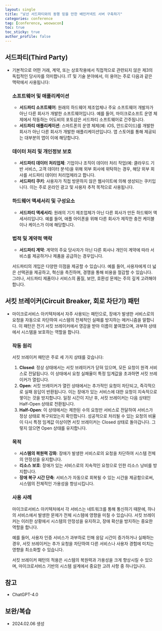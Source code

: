 ```yaml
---
layout: single
title: "낯선 서드파티와의 동행 믿을 만한 배민커넥트 서버 구축하기"
categories: conference
tag: [conference, woowacon]
toc: true
toc_sticky: true
author_profile: false
---
```

## 서드파티(Third Party)

* 기본적으로 어떤 거래, 계약, 또는 상호작용에서 직접적으로 관련되지 않은 제3의 독립적인 당사자를 의미합니다. IT 및 기술 분야에서, 이 용어는 주로 다음과 같은 맥락에서 사용됩니다:

  ### 소프트웨어 및 애플리케이션

  - **서드파티 소프트웨어**: 원래의 하드웨어 제조업체나 주요 소프트웨어 개발자가 아닌 다른 회사가 개발한 소프트웨어입니다. 예를 들어, 마이크로소프트 운영 체제에서 작동하는 어도비의 포토샵은 서드파티 소프트웨어로 간주됩니다.
  - **서드파티 애플리케이션**: 스마트폰의 운영 체제(예: iOS, 안드로이드)를 개발한 회사가 아닌 다른 회사가 개발한 애플리케이션입니다. 앱 스토어를 통해 제공되는 대부분의 앱이 이에 해당합니다.

  ### 데이터 처리 및 개인정보 보호

  - **서드파티 데이터 처리업체**: 기업이나 조직이 데이터 처리 작업(예: 클라우드 기반 서비스, 고객 데이터 분석)을 위해 외부 회사에 위탁하는 경우, 해당 외부 회사를 서드파티 데이터 처리업체라고 합니다.
  - **서드파티 쿠키**: 사용자가 직접 방문하지 않은 웹사이트에 의해 생성되는 쿠키입니다. 이는 주로 온라인 광고 및 사용자 추적 목적으로 사용됩니다.

  ### 하드웨어 액세서리 및 구성요소

  - **서드파티 액세서리**: 원래의 기기 제조업체가 아닌 다른 회사가 만든 하드웨어 액세서리입니다. 예를 들어, 애플 아이폰을 위해 다른 회사가 제작한 충전 케이블이나 케이스가 이에 해당합니다.

  ### 법적 및 계약적 맥락

  - **서드파티 계약**: 계약의 주요 당사자가 아닌 다른 회사나 개인이 계약에 따라 서비스를 제공하거나 제품을 공급하는 경우입니다.

  서드파티의 개입은 다양한 이점을 제공할 수 있습니다. 예를 들어, 사용자에게 더 넓은 선택권을 제공하고, 혁신을 촉진하며, 경쟁을 통해 비용을 절감할 수 있습니다. 그러나, 서드파티 제품이나 서비스의 품질, 보안, 호환성 문제는 주의 깊게 고려해야 합니다.



## 서킷 브레이커(Circuit Breaker, 회로 차단기) 패턴

* 마이크로서비스 아키텍처에서 자주 사용되는 패턴으로, 장애가 발생한 서비스로의 요청을 자동으로 차단하여 시스템의 전체적인 실패를 방지하는 메커니즘을 말합니다. 이 패턴은 전기 서킷 브레이커에서 영감을 받아 이름이 붙여졌으며, 과부하 상태에서 시스템을 보호하는 역할을 합니다.

  ### 작동 원리

  서킷 브레이커 패턴은 주로 세 가지 상태를 갖습니다:

  1. **Closed**: 정상 상태에서는 서킷 브레이커가 닫혀 있으며, 모든 요청이 원격 서비스로 전달됩니다. 이 상태에서 요청 실패율이 특정 임계값을 초과하면 서킷 브레이커가 열립니다.
  2. **Open**: 서킷 브레이커가 열린 상태에서는 추가적인 요청이 차단되고, 즉각적으로 실패 응답이 반환됩니다. 이는 장애가 있는 서비스에 대한 요청이 지속적으로 쌓이는 것을 방지합니다. 일정 시간이 지난 후, 서킷 브레이커는 다음 상태인 Half-Open 상태로 전환됩니다.
  3. **Half-Open**: 이 상태에서는 제한된 수의 요청만 서비스로 전달하여 서비스가 정상 상태로 복구되었는지 확인합니다. 성공적으로 처리될 수 있는 요청의 비율이 다시 특정 임계값 이상이면 서킷 브레이커는 Closed 상태로 돌아갑니다. 그렇지 않으면 Open 상태를 유지합니다.

  ### 목적

  - **시스템의 복원력 강화**: 장애가 발생한 서비스로의 요청을 차단하여 시스템 전체의 안정성을 유지합니다.
  - **리소스 보호**: 장애가 있는 서비스로의 지속적인 요청으로 인한 리소스 낭비를 방지합니다.
  - **장애 복구 시간 단축**: 서비스가 자동으로 회복될 수 있는 시간을 제공함으로써, 시스템의 전체적인 가용성을 향상시킵니다.

  ### 사용 사례

  마이크로서비스 아키텍처에서 각 서비스는 네트워크를 통해 통신하기 때문에, 하나의 서비스에서 발생한 문제가 전체 시스템에 영향을 미칠 수 있습니다. 서킷 브레이커는 이러한 상황에서 시스템의 안정성을 유지하고, 장애 확산을 방지하는 중요한 역할을 합니다.

  예를 들어, 사용자 인증 서비스가 과부하로 인해 응답 시간이 증가하거나 실패하는 경우, 서킷 브레이커는 추가 요청을 차단하여 다른 서비스나 사용자 경험에 미치는 영향을 최소화할 수 있습니다.

  서킷 브레이커 패턴의 적용은 시스템의 복원력과 가용성을 크게 향상시킬 수 있으며, 마이크로서비스 기반의 시스템 설계에서 중요한 고려 사항 중 하나입니다.



## 참고

* ChatGPT-4.0



## 보완/복습

* 2024.02.06 생성
